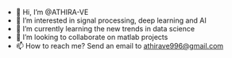 - 👋 Hi, I’m @ATHIRA-VE
- 👀 I’m interested in signal processing, deep learning and AI
- 🌱 I’m currently learning the new trends in data science
- 💞️ I’m looking to collaborate on matlab projects
- 📫 How to reach me? Send an email to athirave996@gmail.com

<!---
ATHIRA-VE/ATHIRA-VE is a ✨ special ✨ repository because its `README.md` (this file) appears on your GitHub profile.
You can click the Preview link to take a look at your changes.
--->
